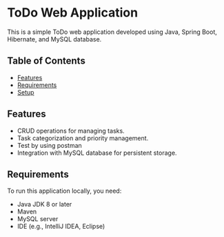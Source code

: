 # ToDo Web Application

This is a simple ToDo web application developed using Java, Spring Boot, Hibernate, and MySQL database.

## Table of Contents

- [Features](#features)
- [Requirements](#requirements)
- [Setup](#setup)


## Features

- CRUD operations for managing tasks.
- Task categorization and priority management.
- Test by using postman 
- Integration with MySQL database for persistent storage.

## Requirements

To run this application locally, you need:

- Java JDK 8 or later
- Maven
- MySQL server
- IDE (e.g., IntelliJ IDEA, Eclipse)


